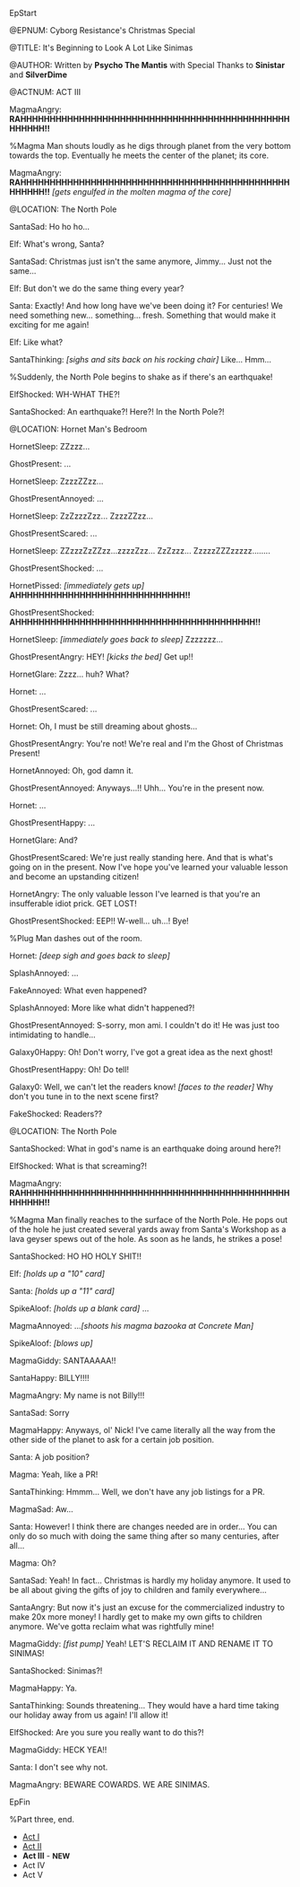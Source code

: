 EpStart

<!-- Epilogue Info -->
 
@EPNUM: Cyborg Resistance's Christmas Special

@TITLE: It's Beginning to Look A Lot Like Sinimas

@AUTHOR: Written by **Psycho The Mantis** with Special Thanks to **Sinistar** and **SilverDime**

<!-- Epilogue -->

@ACTNUM: ACT III

MagmaAngry: **RAHHHHHHHHHHHHHHHHHHHHHHHHHHHHHHHHHHHHHHHHHHHHHHHHHHHH!!**

%Magma Man shouts loudly as he digs through planet from the very bottom towards the top. Eventually he meets the center of the planet; its core.

MagmaAngry: **RAHHHHHHHHHHHHHHHHHHHHHHHHHHHHHHHHHHHHHHHHHHHHHHHHHHHH!!** *[gets engulfed in the molten magma of the core]*

@LOCATION: The North Pole

SantaSad: Ho ho ho...

Elf: What's wrong, Santa?

SantaSad: Christmas just isn't the same anymore, Jimmy... Just not the same...

Elf: But don't we do the same thing every year?

Santa: Exactly! And how long have we've been doing it? For centuries! We need something new... something... fresh. Something that would make it exciting for me again!

Elf: Like what?

SantaThinking: *[sighs and sits back on his rocking chair]* Like... Hmm...

%Suddenly, the North Pole begins to shake as if there's an earthquake!

ElfShocked: WH-WHAT THE?!

SantaShocked: An earthquake?! Here?! In the North Pole?!

@LOCATION: Hornet Man's Bedroom

HornetSleep: ZZzzz... 

GhostPresent: ...

HornetSleep: ZzzzZZzz...

GhostPresentAnnoyed: ...

HornetSleep: ZzZzzzZzz... ZzzzZZzz...

GhostPresentScared: ...

HornetSleep: ZZzzzZzZZzz...zzzzZzz... ZzZzzz... ZzzzzZZZzzzzz........

GhostPresentShocked: ...

HornetPissed: *[immediately gets up]* **AHHHHHHHHHHHHHHHHHHHHHHHHHHHHH!!**

GhostPresentShocked: **AHHHHHHHHHHHHHHHHHHHHHHHHHHHHHHHHHHHHHHHHH!!**

HornetSleep: *[immediately goes back to sleep]* Zzzzzzz...

GhostPresentAngry: HEY! *[kicks the bed]* Get up!!

HornetGlare: Zzzz... huh? What?

Hornet: ...

GhostPresentScared: ...

Hornet: Oh, I must be still dreaming about ghosts...

GhostPresentAngry: You're not! We're real and I'm the Ghost of Christmas Present!

HornetAnnoyed: Oh, god damn it.

GhostPresentAnnoyed: Anyways...!! Uhh... You're in the present now.

Hornet: ...

GhostPresentHappy: ...

HornetGlare: And?

GhostPresentScared: We're just really standing here. And that is what's going on in the present. Now I've hope you've learned your valuable lesson and become an upstanding citizen!

HornetAngry: The only valuable lesson I've learned is that you're an insufferable idiot prick. GET LOST!

GhostPresentShocked: EEP!! W-well... uh...! Bye!

%Plug Man dashes out of the room.

Hornet: *[deep sigh and goes back to sleep]*

SplashAnnoyed: ...

FakeAnnoyed: What even happened?

SplashAnnoyed: More like what didn't happened?!

GhostPresentAnnoyed: S-sorry, mon ami. I couldn't do it! He was just too intimidating to handle...

Galaxy0Happy: Oh! Don't worry, I've got a great idea as the next ghost!

GhostPresentHappy: Oh! Do tell!

Galaxy0: Well, we can't let the readers know! *[faces to the reader]* Why don't you tune in to the next scene first?

FakeShocked: Readers??

@LOCATION: The North Pole

SantaShocked: What in god's name is an earthquake doing around here?!

ElfShocked: What is that screaming?!

MagmaAngry: **RAHHHHHHHHHHHHHHHHHHHHHHHHHHHHHHHHHHHHHHHHHHHHHHHHHHHH!!**

%Magma Man finally reaches to the surface of the North Pole. He pops out of the hole he just created several yards away from Santa's Workshop as a lava geyser spews out of the hole. As soon as he lands, he strikes a pose!

SantaShocked: HO HO HOLY SHIT!!

Elf: *[holds up a "10" card]*

Santa: *[holds up a "11" card]*

SpikeAloof: *[holds up a blank card]* ...

MagmaAnnoyed: ...*[shoots his magma bazooka at Concrete Man]*

SpikeAloof: *[blows up]*

MagmaGiddy: SANTAAAAA!!

SantaHappy: BILLY!!!!

MagmaAngry: My name is not Billy!!!

SantaSad: Sorry

MagmaHappy: Anyways, ol' Nick! I've came literally all the way from the other side of the planet to ask for a certain job position.

Santa: A job position?

Magma: Yeah, like a PR!

SantaThinking: Hmmm... Well, we don't have any job listings for a PR.

MagmaSad: Aw...

Santa: However! I think there are changes needed are in order... You can only do so much with doing the same thing after so many centuries, after all...

Magma: Oh?

SantaSad: Yeah! In fact... Christmas is hardly my holiday anymore. It used to be all about giving the gifts of joy to children and family everywhere...

SantaAngry: But now it's just an excuse for the commercialized industry to make 20x more money! I hardly get to make my own gifts to children anymore. We've gotta reclaim what was rightfully mine!

MagmaGiddy: *[fist pump]* Yeah! LET'S RECLAIM IT AND RENAME IT TO SINIMAS!

SantaShocked: Sinimas?!

MagmaHappy: Ya.

SantaThinking: Sounds threatening... They would have a hard time taking our holiday away from us again! I'll allow it!

ElfShocked: Are you sure you really want to do this?!

MagmaGiddy: HECK YEA!!

Santa: I don't see why not.

MagmaAngry: BEWARE COWARDS. WE ARE SINIMAS.

EpFin

%Part three, end.

<ul>
<li><a href="CR_XMAS_2017_ACT_I.html">Act I</a></li> 
<li><a href="CR_XMAS_2017_ACT_II.html">Act II</a></li> 
<li><b>Act III</b> - <b><font size="2">NEW</font></b></li>
<li>Act IV</li>
<li>Act V</li></ul>


<script src="assets/js/EpFormatter.js"></script>